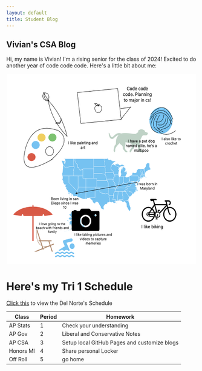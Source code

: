 ```yaml
---
layout: default
title: Student Blog
---
```


## Vivian's CSA Blog 
Hi, my name is Vivian! I'm a rising senior for the class of 2024! Excited to do another year of code code code. Here's a little bit about me:

<div style="text-align: center;">
    <img src="images/aboutme.png" 
        alt="about me" 
        width="500" 
        height="500"/>
</div>

# Here's my Tri 1 Schedule

[Click this](https://delnorte.powayusd.com/apps/bell_schedules/) to view the Del Norte's Schedule

| Class | Period | Homework |
|---|---|---|
| AP Stats | 1 | Check your understanding |
| AP Gov | 2 | Liberal and Conservative Notes |
| AP CSA | 3 | Setup local GitHub Pages and customize blogs |
| Honors MI | 4 | Share personal Locker |
| Off Roll | 5 | go home |
